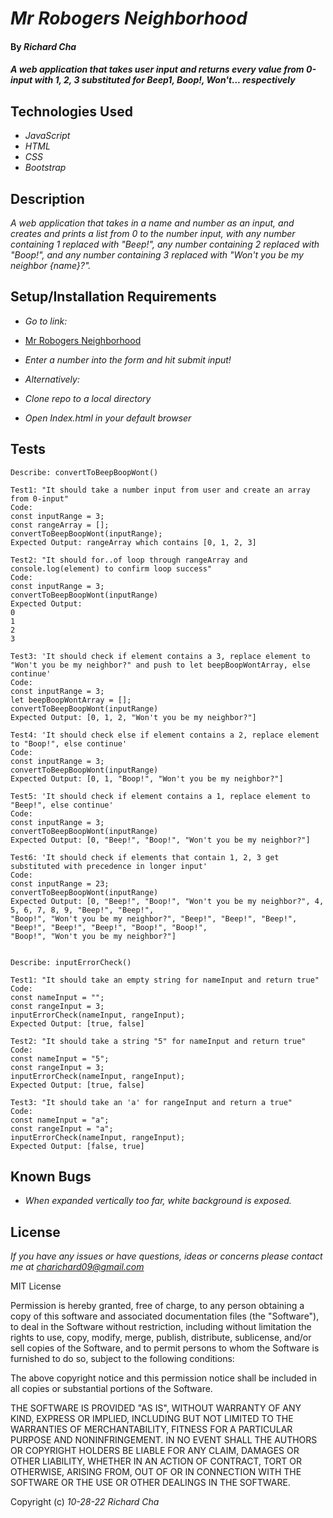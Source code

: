 # _Mr Robogers Neighborhood_

#### By _**Richard Cha**_

#### _A web application that takes user input and returns every value from 0-input with 1, 2, 3 substituted for Beep1, Boop!, Won't... respectively_

## Technologies Used

* _JavaScript_
* _HTML_
* _CSS_
* _Bootstrap_

## Description

_A web application that takes in a name and number as an input, and creates and prints a list from 0 to the number input, with any number containing 1 replaced with "Beep!", any number containing 2 replaced with "Boop!", and any number containing 3 replaced with "Won't you be my neighbor {name}?"._

## Setup/Installation Requirements

* _Go to link:_
* [Mr Robogers Neighborhood](https://charichard09.github.io/mr-robogers-neighborhood)
* _Enter a number into the form and hit submit input!_

* _Alternatively:_
* _Clone repo to a local directory_
* _Open Index.html in your default browser_

## Tests

```
Describe: convertToBeepBoopWont()

Test1: "It should take a number input from user and create an array from 0-input"
Code:
const inputRange = 3;
const rangeArray = [];
convertToBeepBoopWont(inputRange);
Expected Output: rangeArray which contains [0, 1, 2, 3]

Test2: "It should for..of loop through rangeArray and console.log(element) to confirm loop success"
Code:
const inputRange = 3;
convertToBeepBoopWont(inputRange)
Expected Output: 
0
1
2
3

Test3: 'It should check if element contains a 3, replace element to "Won't you be my neighbor?" and push to let beepBoopWontArray, else continue'
Code:
const inputRange = 3;
let beepBoopWontArray = [];
convertToBeepBoopWont(inputRange)
Expected Output: [0, 1, 2, "Won't you be my neighbor?"]

Test4: 'It should check else if element contains a 2, replace element to "Boop!", else continue'
Code:
const inputRange = 3;
convertToBeepBoopWont(inputRange)
Expected Output: [0, 1, "Boop!", "Won't you be my neighbor?"]

Test5: 'It should check if element contains a 1, replace element to "Beep!", else continue'
Code:
const inputRange = 3;
convertToBeepBoopWont(inputRange)
Expected Output: [0, "Beep!", "Boop!", "Won't you be my neighbor?"]

Test6: 'It should check if elements that contain 1, 2, 3 get substituted with precedence in longer input'
Code:
const inputRange = 23;
convertToBeepBoopWont(inputRange)
Expected Output: [0, "Beep!", "Boop!", "Won't you be my neighbor?", 4, 5, 6, 7, 8, 9, "Beep!", "Beep!",
"Boop!", "Won't you be my neighbor?", "Beep!", "Beep!", "Beep!", "Beep!", "Beep!", "Beep!", "Boop!", "Boop!",
"Boop!", "Won't you be my neighbor?"]


Describe: inputErrorCheck()

Test1: "It should take an empty string for nameInput and return true"
Code:
const nameInput = "";
const rangeInput = 3;
inputErrorCheck(nameInput, rangeInput);
Expected Output: [true, false]

Test2: "It should take a string "5" for nameInput and return true"
Code:
const nameInput = "5";
const rangeInput = 3;
inputErrorCheck(nameInput, rangeInput);
Expected Output: [true, false]

Test3: "It should take an 'a' for rangeInput and return a true"
Code:
const nameInput = "a";
const rangeInput = "a";
inputErrorCheck(nameInput, rangeInput);
Expected Output: [false, true]

```

## Known Bugs

* _When expanded vertically too far, white background is exposed._

## License

_If you have any issues or have questions, ideas or concerns please contact me at [charichard09@gmail.com](mailto:charichard09@gmail.com)_

MIT License

Permission is hereby granted, free of charge, to any person obtaining a copy
of this software and associated documentation files (the "Software"), to deal
in the Software without restriction, including without limitation the rights
to use, copy, modify, merge, publish, distribute, sublicense, and/or sell
copies of the Software, and to permit persons to whom the Software is
furnished to do so, subject to the following conditions:

The above copyright notice and this permission notice shall be included in all
copies or substantial portions of the Software.

THE SOFTWARE IS PROVIDED "AS IS", WITHOUT WARRANTY OF ANY KIND, EXPRESS OR
IMPLIED, INCLUDING BUT NOT LIMITED TO THE WARRANTIES OF MERCHANTABILITY,
FITNESS FOR A PARTICULAR PURPOSE AND NONINFRINGEMENT. IN NO EVENT SHALL THE
AUTHORS OR COPYRIGHT HOLDERS BE LIABLE FOR ANY CLAIM, DAMAGES OR OTHER
LIABILITY, WHETHER IN AN ACTION OF CONTRACT, TORT OR OTHERWISE, ARISING FROM,
OUT OF OR IN CONNECTION WITH THE SOFTWARE OR THE USE OR OTHER DEALINGS IN THE
SOFTWARE.

Copyright (c) _10-28-22_ _Richard Cha_